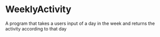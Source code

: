 # WeeklyActivity
A program that takes a users input of a day in the week and returns the activity according to that day 
